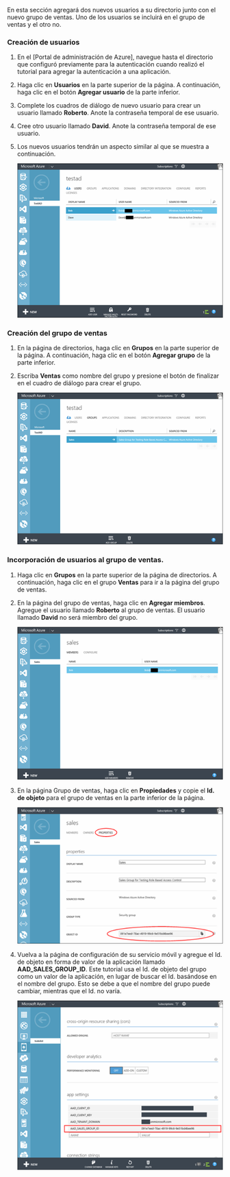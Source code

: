 En esta sección agregará dos nuevos usuarios a su directorio junto con el nuevo grupo de ventas. Uno de los usuarios se incluirá en el grupo de ventas y el otro no.

### Creación de usuarios


1. En el [Portal de administración de Azure], navegue hasta el directorio que configuró previamente para la autenticación cuando realizó el tutorial para agregar la autenticación a una aplicación.
2. Haga clic en **Usuarios** en la parte superior de la página. A continuación, haga clic en el botón **Agregar usuario** de la parte inferior. 
3. Complete los cuadros de diálogo de nuevo usuario para crear un usuario llamado **Roberto**. Anote la contraseña temporal de ese usuario. 
4. Cree otro usuario llamado **David**. Anote la contraseña temporal de ese usuario.
5. Los nuevos usuarios tendrán un aspecto similar al que se muestra a continuación.

    ![](./media/mobile-services-aad-rbac-create-sales-group/users.png)


### Creación del grupo de ventas


1. En la página de directorios, haga clic en **Grupos** en la parte superior de la página. A continuación, haga clic en el botón **Agregar grupo** de la parte inferior. 
2. Escriba **Ventas** como nombre del grupo y presione el botón de finalizar en el cuadro de diálogo para crear el grupo. 

    ![](./media/mobile-services-aad-rbac-create-sales-group/sales-group.png)

### Incorporación de usuarios al grupo de ventas.


1. Haga clic en **Grupos** en la parte superior de la página de directorios. A continuación, haga clic en el grupo **Ventas** para ir a la página del grupo de ventas. 
2. En la página del grupo de ventas, haga clic en **Agregar miembros**. Agregue el usuario llamado **Roberto** al grupo de ventas. El usuario llamado **David** no será miembro del grupo.

    ![](./media/mobile-services-aad-rbac-create-sales-group/group-membership.png)

3. En la página Grupo de ventas, haga clic en **Propiedades** y copie el **Id. de objeto** para el grupo de ventas en la parte inferior de la página.

   
    ![](./media/mobile-services-aad-rbac-create-sales-group/sales-group-id.png)

4. Vuelva a la página de configuración de su servicio móvil y agregue el Id. de objeto en forma de valor de la aplicación llamado **AAD_SALES_GROUP_ID**. Este tutorial usa el Id. de objeto del grupo como un valor de la aplicación, en lugar de buscar el Id. basándose en el nombre del grupo. Esto se debe a que el nombre del grupo puede cambiar, mientras que el Id. no varía.

    ![](./media/mobile-services-aad-rbac-create-sales-group/sales-group-id-app-setting.png)

<!---HONumber=July15_HO2-->
